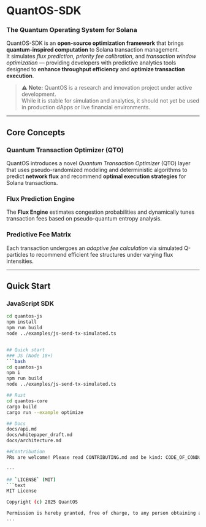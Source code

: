 # QuantOS-SDK  
### The Quantum Operating System for Solana 

QuantOS-SDK is an **open-source optimization framework** that brings **quantum-inspired computation** to Solana transaction management.  
It simulates *flux prediction*, *priority fee calibration*, and *transaction window optimization* — providing developers with predictive analytics tools designed to **enhance throughput efficiency** and **optimize transaction execution**.

> ⚠️ **Note:** QuantOS is a research and innovation project under active development.  
> While it is stable for simulation and analytics, it should not yet be used in production dApps or live financial environments.

---

##  Core Concepts

### Quantum Transaction Optimizer (QTO)
QuantOS introduces a novel *Quantum Transaction Optimizer* (QTO) layer that uses pseudo-randomized modeling and deterministic algorithms to predict **network flux** and recommend **optimal execution strategies** for Solana transactions.

### Flux Prediction Engine
The **Flux Engine** estimates congestion probabilities and dynamically tunes transaction fees based on pseudo-quantum entropy analysis.

### Predictive Fee Matrix
Each transaction undergoes an *adaptive fee calculation* via simulated Q-particles to recommend efficient fee structures under varying flux intensities.

---

## Quick Start

### JavaScript SDK
```bash
cd quantos-js
npm install
npm run build
node ../examples/js-send-tx-simulated.ts


## Quick start
### JS (Node 18+)
```bash
cd quantos-js
npm i
npm run build
node ../examples/js-send-tx-simulated.ts

## Rust
cd quantos-core
cargo build
cargo run --example optimize

## Docs 
docs/api.md
docs/whitepaper_draft.md
docs/architecture.md

##Contribution
PRs are welcome! Please read CONTRIBUTING.md and be kind: CODE_OF_CONDUCT.md.

---

## `LICENSE` (MIT)
```text
MIT License

Copyright (c) 2025 QuantOS

Permission is hereby granted, free of charge, to any person obtaining a copy
...
